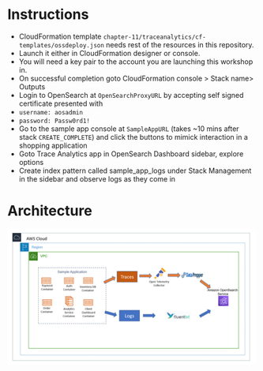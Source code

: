 # Instructions
- CloudFormation template `chapter-11/traceanalytics/cf-templates/ossdeploy.json` needs rest of the resources in this repository.
- Launch it either in CloudFormation designer or console.
- You will need a key pair to the account you are launching this workshop in.
- On successful completion goto CloudFormation console > Stack name> Outputs
- Login to OpenSearch at `OpenSearchProxyURL` by accepting self signed certificate presented with 
- `username: aosadmin` 
- `password: Passw0rd1!`
- Go to the sample app console at `SampleAppURL` (takes ~10 mins after stack `CREATE_COMPLETE`) and click the buttons to mimick interaction in a shopping application
- Goto Trace Analytics app in OpenSearch Dashboard sidebar, explore options
- Create index pattern called sample_app_logs under Stack Management in the sidebar and observe logs as they come in
# Architecture
![architecture](/Chapter11/traceanalytics/assets/arch.png)